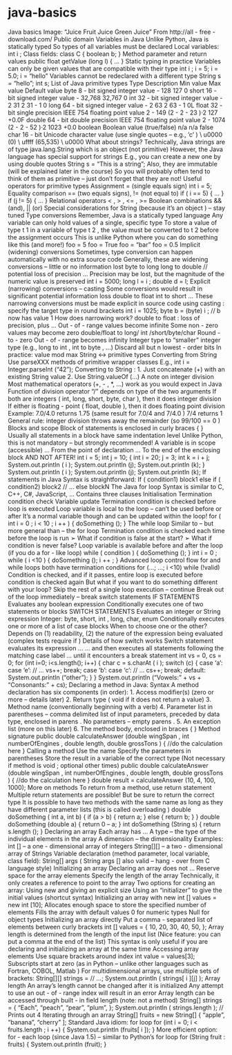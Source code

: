 # java-basics

Java basics  Image: “Juice Fruit Juice Green Juice”  From   http://all - free - download.com/   Public domain
Variables in Java  Unlike Python, Java is   statically typed  So types of all variables must be declared  Local variables:  int   i ;  Class fields:  class C {   boolean   b; }  Method parameter and return values  public float   getValue   (long l) { … }
Static typing in practice  Variables can only be given values that are compatible with their type  int   i ;  i   = 5;  i   =   5.0;  i   =   “hello”  Variables cannot be redeclared with a different type  String s =   “hello”;  int   s;
List of Java primitive types  Type   Description   Min value   Max   value   Default  value  byte   8 - bit signed integer value   - 128   127   0  short   16 - bit signed integer value   - 32,768   32,767   0  int   32 - bit signed integer value   - 2 31   2 31   -   1   0  long   64 - bit signed integer value   - 2 63   2 63   -   1   0L  float   32 - bit single precision IEEE 754 floating point value   2 - 149   (2 - 2 - 23 )·2 127   +0.0F  double   64 - bit double precision IEEE 754 floating point value   2 - 1074   (2 - 2 - 52 )·2 1023   +0.0  boolean   Boolean value (true/false)   n/a   n/a   false  char   16 - bit Unicode character value  (use   single quotes   –   e.g.,   ’c’ )  \ u0000 (0)   \ uffff   (65,535)   \ u0000
What about strings?  Technically, Java strings are of type   java.lang.String   which is an object (not  primitive)  However, the Java language has special support for strings  E.g., you can create a new one by using double quotes  String s = “This is a string”;  Also, they are   immutable   (will be explained later in the course)  So you will probably often tend to think of them as primitive   –   just don’t forget that  they are not!
Useful operators for primitive types  Assignment   =   (single equals sign)  int   i   = 5;  Equality comparison   ==   (two equals signs),   !=   (not equal to)  if   ( i   == 5)   { … }  if   (j   != 5) { … }  Relational operators   < ,   > ,   <= ,   >=  Boolean combinations   &&   (and),   ||   (or)  Special considerations for String (because it’s an   object )   –   stay tuned
Type conversions  Remember, Java is a   statically typed   language  Any variable can only hold values of a single, specific type  To store a value of type   t 1   in a variable of type   t 2 , the value must be   converted to   t 2  before   the assignment occurs  This is unlike Python where you can do something like this (and more!)  foo   =   5  foo   =   True  foo   =   “bar”  foo = 0.5
Implicit (widening) conversions  Sometimes, type conversion can happen automatically with no extra source code  Generally, these are   widening   conversions   –   little or no information lost  byte   to   long  long   to   double   // potential loss of precision  …  Precision may be lost, but the   magnitude   of the numeric value is preserved  int   i   = 5000;  long   l =   i ;  double d =   l;
Explicit (narrowing) conversions   –  casting  Some conversions would result in significant potential information loss  double   to   float  int   to   short  …  These   narrowing   conversions must be made explicit in source code using   casting :  specify the target type in round brackets  int   i   = 1025;  byte   b = (byte) i ;  // b now has value 1
How does narrowing work?  double   to   float : loss of precision, plus …  Out - of - range values become infinite  Some non - zero values may become zero  double/float   to   long/ int /short/byte/char  Round - to - zero  Out - of - range becomes infinity  Integer type to “smaller” integer type (e.g.,   long   to   int ,   int   to   byte , …)  Discard all but   n   lowest - order bits  In practice: value   mod   max
String   ↔   primitive types  Converting from   String  Use   parseXXX   methods of primitive wrapper classes  E.g.,   int   i   =   Integer.parseInt (“42”);  Converting to   String :  1.   Just concatenate (+) with an existing   String   value  2.   Use   String.valueOf (…)
A note on integer division  Most mathematical operators (+,   - , *, …) work as you would expect in Java  Function of division operator “/” depends on type of the two arguments  If   both   are integers ( int, long, short, byte, char ), then it does   integer  division  If   either   is floating - point ( float, double ), then it does   floating point division  Example:  7.0/4.0   returns   1.75   (same result for   7.0/4   and   7/4.0 )  7/4   returns   1  General rule: integer division throws away the remainder (so   99/100 == 0 )
Blocks and scope  Block of statements is enclosed in  curly braces { }  Usually all statements in a block  have same indentation level  Unlike Python, this is not mandatory   –  but strongly recommended!  A variable is in scope (accessible) …  From the point of declaration …  To the end of the enclosing block  AND NOT AFTER!  int   i   = 5;  int j = 10;  {  int   i   = 20;  j = 3;  int k =   i   + j;  System.out.println ( i );  System.out.println (j);  System.out.println (k);  }  System.out.println ( i );  System.out.println (j);  System.out.println (k);
If   statements in Java  Syntax is straightforward:  If ( condition1)  block1  else if ( condition2)  block2  // …  else  blockN
The Java   for   loop  Syntax is similar to C, C++, C#,  JavaScript, …  Contains three clauses  Initialisation  Termination condition check  Variable update  Termination condition is checked  before loop is executed  Loop variable is local to the loop   –  can’t be used before or after  It’s a normal variable though and can be  updated within the loop!  for   ( int   i   =   0 ;   i   < 10 ;   i ++ )   {  doSomething ();  }
The   while   loop  Similar to   –   but more general than  –   the   for   loop  Termination condition is checked  each time before the loop is run  ➢   What if   condition   is false at the start?  ➢   What if   condition   is never false?  Loop variable is available before and  after the loop (if you do a   for - like  loop)  while ( condition ) {  doSomething ();  }  int   i   = 0 ;  while ( i <10 ) {  doSomething ();  i ++ ;  }
Advanced loop control flow  for   and   while   loops both have   termination conditions  for   (…; …;   i <10)   while (!valid)  Condition is checked, and if it passes, entire loop is executed before condition is  checked again  But what if you want to do something different with your loop?  Skip the rest of a single loop execution   –   continue  Break out of the loop immediately   –   break
switch   statements  IF STATEMENTS  Evaluates any   boolean   expression  Conditionally executes one of two  statements or blocks  SWITCH STATEMENTS  Evaluates an integer or   String  expression  Integer:   byte, short,   int ,  long, char,   enum  Conditionally executes one or more  of a list of   case   blocks  When to choose one or the other? Depends on (1) readability, (2) the nature of  the expression being evaluated (complex tests require   if )
Details of how   switch   works  Switch statement evaluates its  expression ...  … and then executes   all   statements  following the matching   case   label  … until it encounters a   break  statement  int vs   = 0,   cs =   0;  for (int i=0; i<s.length(); i++) {  char c =   s.charAt ( i );  switch (c) {  case ‘a’:  case ‘e’:  // … vs++;  break;  case ‘b’:  case ‘c’:  // … cs++;  break;  default:  System.out.println   (“other”);  }  }  System.out.println (“Vowels:” + vs + “Consonants:” +   cs);
Declaring a method in Java: Syntax  A method declaration has six components (in order):  1.   Access modifier(s) (zero or more   –   details later)  2.   Return type ( void   if it does not return a value)  3.   Method name (conventionally beginning with a verb)  4.   Parameter list in parentheses   –   comma delimited list of input parameters,  preceded by data type, enclosed in   parens . No parameters   –   empty   parens .  5.   An exception list (more on this   later)  6.   The method body, enclosed in braces { }  Method  signature  public   double   calculateAnswer (double   wingSpan ,   int   numberOfEngines ,  double length, double   grossTons ) {  //do the   calculation here  }
Calling a method  Use the name  Specify the parameters in parentheses  Store the result in a variable of the correct type  (Not necessary if method is   void ; optional other times)  public   double   calculateAnswer (double   wingSpan ,   int   numberOfEngines ,  double length, double   grossTons ) {  //do the   calculation here  }  double   result   =   calculateAnswer (10, 4, 100, 1000);
More on methods  To return from a method, use   return   statement  Multiple   return   statements are possible!  But be sure to return the correct type  It is possible to have two methods with the same name as long as they have different  parameter lists (this is called   overloading )  double   doSomething ( int   a,   int   b) {  if (a > b) {  return a;  } else {  return b;  }  }  double   doSomething (double a) {  return 0   –   a;  }  int   doSomething (String s) {  return   s.length ();  }
Declaring an array  Each array has …  A   type   –   the type of the individual elements in the array  A   dimension   –   the dimensionality  Examples:  int []   –   a one - dimensional array of integers  String[][]   –   a two - dimensional array of Strings  Variable declaration (method parameter, local variable, class field):  String[]   args  ( String   args []   also valid   –   hang - over from C language style)
Initializing an array  Declaring an array   does not   …  Reserve space for the array elements  Specify the length of the array  Technically, it only creates a   reference   to point to the array  Two options for creating an array:  Using   new   and giving an explicit size  Using an “initializer” to give the initial values (shortcut syntax)
Initializing an array with   new  int []   values = new   int [10];  Allocates enough space to store the specified number of elements  Fills the array with default values  0 for numeric types  Null for object types
Initializing an array directly  Put a comma - separated list of elements between curly brackets  int [] values   = { 10, 20, 30, 40, 50, };  Array length is determined from the length of the input list  (Nice feature: you can put a comma at the end of the list)  This syntax is only useful  if you are   declaring   and  initializing   an array   at the  same time
Accessing array elements  Use square brackets around index  int   value = values[3];  Subscripts start at zero (as in Python   –   unlike other languages such as Fortran, COBOL,  Matlab )  For multidimensional arrays, use multiple sets of brackets:  String[][]   strings = // …;  System.out.println ( strings[ i ][j] );
Array length  An array’s length   cannot   be changed after it is initialized  Any attempt to use an out - of - range index will result in an error  Array length can be accessed through built - in field   length   (note:   not   a method)  String[] strings = { “Each”, “peach”, “pear”, “plum”, };  System.out.println   ( strings.length );  //   Prints   out 4
Iterating through an array  String[] fruits = new String[] { “apple”, “banana”, “cherry” ];  Standard Java idiom:   for   loop  for (int   i   = 0;   i   <   fruits.length ;   i ++) {  System.out.println (fruits[ i ]);  }  More efficient option:   for - each   loop (since Java 1.5)   –   similar to Python’s   for   loop  for (String fruit : fruits) {  System.out.println   (fruit);  }
